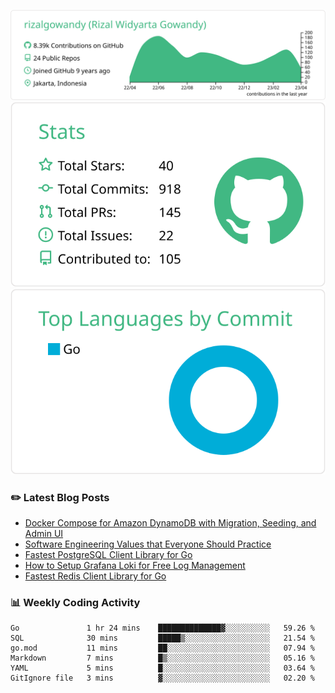 ![profile-details](profile-summary-card-output/vue/0-profile-details.svg)
![stats](profile-summary-card-output/vue/3-stats.svg)
![most-commit-language](profile-summary-card-output/vue/2-most-commit-language.svg)

### :pencil2: Latest Blog Posts
<!-- BLOG-POST-LIST:START -->
- [Docker Compose for Amazon DynamoDB with Migration, Seeding, and Admin UI](https://medium.com/geekculture/docker-compose-for-amazon-dynamodb-with-migration-seeding-and-admin-ui-db11a348cc6a?source=rss-5763b0f1aba6------2)
- [Software Engineering Values that Everyone Should Practice](https://levelup.gitconnected.com/software-engineering-values-that-everyone-should-practice-c980d00cd103?source=rss-5763b0f1aba6------2)
- [Fastest PostgreSQL Client Library for Go](https://levelup.gitconnected.com/fastest-postgresql-client-library-for-go-579fa97909fb?source=rss-5763b0f1aba6------2)
- [How to Setup Grafana Loki for Free Log Management](https://levelup.gitconnected.com/how-to-setup-grafana-loki-for-free-log-management-ceb60558503c?source=rss-5763b0f1aba6------2)
- [Fastest Redis Client Library for Go](https://levelup.gitconnected.com/fastest-redis-client-library-for-go-7993f618f5ab?source=rss-5763b0f1aba6------2)
<!-- BLOG-POST-LIST:END -->

### 📊 Weekly Coding Activity
<!--START_SECTION:waka-->

```text
Go               1 hr 24 mins    ██████████████▓░░░░░░░░░░   59.26 %
SQL              30 mins         █████▒░░░░░░░░░░░░░░░░░░░   21.54 %
go.mod           11 mins         ██░░░░░░░░░░░░░░░░░░░░░░░   07.94 %
Markdown         7 mins          █▒░░░░░░░░░░░░░░░░░░░░░░░   05.16 %
YAML             5 mins          █░░░░░░░░░░░░░░░░░░░░░░░░   03.64 %
GitIgnore file   3 mins          ▓░░░░░░░░░░░░░░░░░░░░░░░░   02.20 %
```

<!--END_SECTION:waka-->
